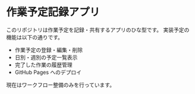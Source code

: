 # 作業予定記録アプリ

このリポジトリは作業予定を記録・共有するアプリのひな型です。
実装予定の機能は以下の通りです。

- 作業予定の登録・編集・削除
- 日別・週別の予定一覧表示
- 完了した作業の履歴管理
- GitHub Pages へのデプロイ

現在はワークフロー整備のみを行っています。


